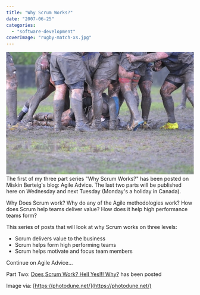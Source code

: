 ```yaml
---
title: "Why Scrum Works?"
date: "2007-06-25"
categories: 
  - "software-development"
coverImage: "rugby-match-xs.jpg"
---
```


![Rugby match - image licensed from Photodune](images/rugby-match-xs.jpg) The first of my three part series "Why Scrum Works?" has been posted on Miskin Berteig's blog: Agile Advice. The last two parts will be published here on Wednesday and next Tuesday (Monday's a holiday in Canada).

Why Does Scrum work? Why do any of the Agile methodologies work? How does Scrum help teams deliver value? How does it help high performance teams form?

This series of posts that will look at why Scrum works on three levels:

- Scrum delivers value to the business
- Scrum helps form high performing teams
- Scrum helps motivate and focus team members

Continue on Agile Advice...

Part Two: [Does Scrum Work? Hell Yes!!! Why?](/blog/does-scrum-work.html) has been posted

Image via: [https://photodune.net/](https://photodune.net/)
